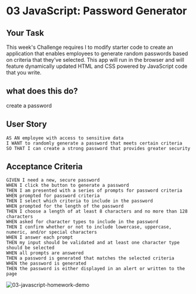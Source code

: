# 03 JavaScript: Password Generator

## Your Task

This week's Challenge requires I to modify starter code to create an application that enables employees to generate random passwords based on criteria that they’ve selected. This app will run in the browser and will feature dynamically updated HTML and CSS powered by JavaScript code that you write.

## what does this do?
create a password

## User Story

```
AS AN employee with access to sensitive data
I WANT to randomly generate a password that meets certain criteria
SO THAT I can create a strong password that provides greater security
```

## Acceptance Criteria

```
GIVEN I need a new, secure password
WHEN I click the button to generate a password
THEN I am presented with a series of prompts for password criteria
WHEN prompted for password criteria
THEN I select which criteria to include in the password
WHEN prompted for the length of the password
THEN I choose a length of at least 8 characters and no more than 128 characters
WHEN asked for character types to include in the password
THEN I confirm whether or not to include lowercase, uppercase, numeric, and/or special characters
WHEN I answer each prompt
THEN my input should be validated and at least one character type should be selected
WHEN all prompts are answered
THEN a password is generated that matches the selected criteria
WHEN the password is generated
THEN the password is either displayed in an alert or written to the page

```
![03-javascript-homework-demo](https://user-images.githubusercontent.com/122302309/213601379-c2002e2f-0b2d-451c-a34f-0cc5cc56225f.png)


```

